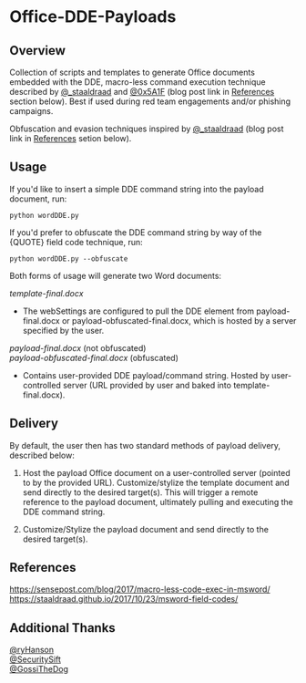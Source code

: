 # Office-DDE-Payloads

## Overview
Collection of scripts and templates to generate Office documents embedded with the DDE, macro-less command execution technique described 
by [@_staaldraad](https://twitter.com/_staaldraad) and [@0x5A1F](https://twitter.com/Saif_Sherei) (blog post link in [References](#references) 
section below). Best if used during red team engagements and/or phishing campaigns.

Obfuscation and evasion techniques inspired by [@_staaldraad](https://twitter.com/_staaldraad) (blog post link in [References](#references) setion below).

## Usage
If you'd like to insert a simple DDE command string into the payload document, run:

    python wordDDE.py

If you'd prefer to obfuscate the DDE command string by way of the {QUOTE} field code technique, run:

    python wordDDE.py --obfuscate

Both forms of usage will generate two Word documents:

*template-final.docx*
- The webSettings are configured to pull the DDE element from payload-final.docx or   payload-obfuscated-final.docx, which is hosted by a server specified by the user. 

*payload-final.docx* (not obfuscated)  
*payload-obfuscated-final.docx* (obfuscated)
- Contains user-provided DDE payload/command string. Hosted by user-controlled    server (URL provided by user and baked into template-final.docx).

## Delivery
By default, the user then has two standard methods of payload delivery, described below:

1. Host the payload Office document on a user-controlled server (pointed to by the provided URL). Customize/stylize the template document and send directly to the desired target(s). This will trigger a remote reference to the payload document, ultimately pulling and executing the DDE command string.

2. Customize/Stylize the payload document and send directly to the desired target(s).

## References
https://sensepost.com/blog/2017/macro-less-code-exec-in-msword/  
https://staaldraad.github.io/2017/10/23/msword-field-codes/

## Additional Thanks
[@ryHanson](https://twitter.com/ryhanson)  
[@SecuritySift](https://twitter.com/securitysift)  
[@GossiTheDog](https://twitter.com/gossithedog)